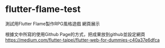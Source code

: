 # flutter-flame-test
測試用Flutter Flame製作RPG風格遊戲
網頁展示


根據文中所寫的使用Github Page的方式，把成果放到github並設定網頁
https://medium.com/flutter-taipei/flutter-web-for-dummies-c40a37e6dfca
